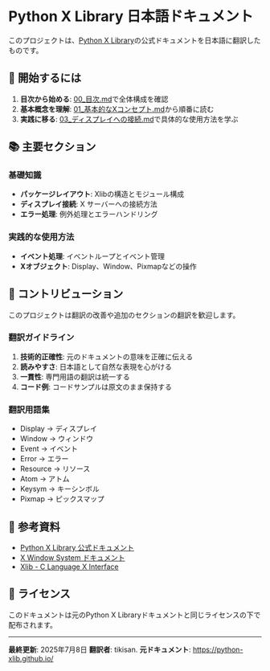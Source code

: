 # Python X Library 日本語ドキュメント

このプロジェクトは、[Python X Library](https://python-xlib.github.io/)の公式ドキュメントを日本語に翻訳したものです。


## 🚀 開始するには

1. **目次から始める**: [00_目次.md](00_目次.md)で全体構成を確認
2. **基本概念を理解**: [01_基本的なXコンセプト.md](01_基本的なXコンセプト.md)から順番に読む
3. **実践に移る**: [03_ディスプレイへの接続.md](03_ディスプレイへの接続.md)で具体的な使用方法を学ぶ

## 📚 主要セクション

### 基礎知識
- **パッケージレイアウト**: Xlibの構造とモジュール構成
- **ディスプレイ接続**: X サーバーへの接続方法
- **エラー処理**: 例外処理とエラーハンドリング

### 実践的な使用方法
- **イベント処理**: イベントループとイベント管理
- **Xオブジェクト**: Display、Window、Pixmapなどの操作

## 🤝 コントリビューション

このプロジェクトは翻訳の改善や追加のセクションの翻訳を歓迎します。

### 翻訳ガイドライン
1. **技術的正確性**: 元のドキュメントの意味を正確に伝える
2. **読みやすさ**: 日本語として自然な表現を心がける
3. **一貫性**: 専門用語の翻訳は統一する
4. **コード例**: コードサンプルは原文のまま保持する

### 翻訳用語集
- Display → ディスプレイ
- Window → ウィンドウ
- Event → イベント
- Error → エラー
- Resource → リソース
- Atom → アトム
- Keysym → キーシンボル
- Pixmap → ピックスマップ

## 📖 参考資料

- [Python X Library 公式ドキュメント](https://python-xlib.github.io/)
- [X Window System ドキュメント](http://www.rahul.net/kenton/xsites.html)
- [Xlib - C Language X Interface](https://www.x.org/releases/X11R7.6/doc/libX11/specs/libX11/libX11.html)

## 📄 ライセンス

このドキュメントは元のPython X Libraryドキュメントと同じライセンスの下で配布されます。

---

**最終更新**: 2025年7月8日
**翻訳者**: tikisan. 
**元ドキュメント**: https://python-xlib.github.io/